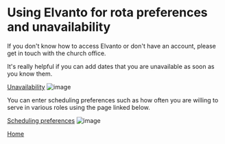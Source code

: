 # Using Elvanto for rota preferences and unavailability

If you don't know how to access Elvanto or don't have an account, please get in touch with the church office.

It's really helpful if you can add dates that you are unavailable as soon as you know them.

[Unavailability](https://ccs.elvanto.eu/profile/unavailability/)
![image](https://user-images.githubusercontent.com/24824711/184118080-9e7c19f0-51e5-4edb-a181-df419348166a.png)

You can enter scheduling preferences such as how often you are willing to serve in various roles using the page linked below.

[Scheduling preferences](https://ccs.elvanto.eu/profile/volunteering/)
![image](https://user-images.githubusercontent.com/24824711/184118375-96efc34f-b41c-4395-b64d-d80b5dea1635.png)


[Home](readme.md)
